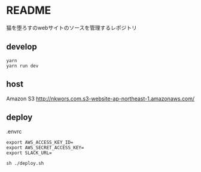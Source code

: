 # README #

猫を堕ろすのwebサイトのソースを管理するレポジトリ

## develop 
```
yarn
yarn run dev
```

## host

Amazon S3
http://nkwors.com.s3-website-ap-northeast-1.amazonaws.com/

## deploy

.envrc

```
export AWS_ACCESS_KEY_ID=
export AWS_SECRET_ACCESS_KEY=
export SLACK_URL=
```

```
sh ./deploy.sh
```

